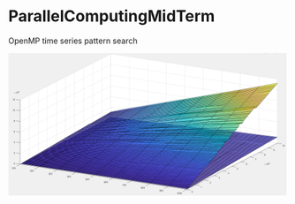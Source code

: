 # ParallelComputingMidTerm
OpenMP time series pattern search

![Alt text](surf.png?raw=true "Title")
